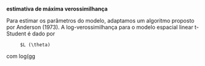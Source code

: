 **estimativa de máxima verossimilhança**

   Para estimar os parâmetros do modelo, adaptamos um algoritmo proposto por Anderson (1973).
A log-verossimilhança para o modelo espacial linear t-Student é dado por

         $L (\theta)

   com log(gg
